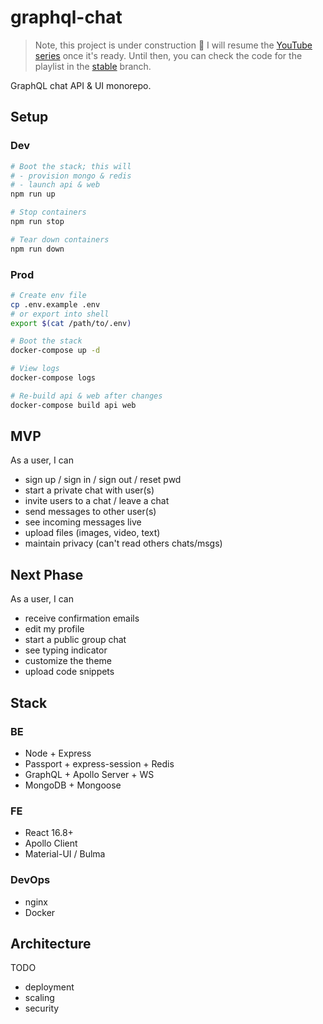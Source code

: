# graphql-chat

> Note, this project is under construction :construction: I will resume the [YouTube series](https://www.youtube.com/watch?v=HKqbBrl_fKc&list=PLcCp4mjO-z9_y8lByvIfNgA_F18l-soQv) once it's ready. Until then, you can check the code for the playlist in the [stable](https://github.com/alex996/graphql-chat/tree/stable) branch.

GraphQL chat API & UI monorepo.

## Setup

### Dev

```sh
# Boot the stack; this will
# - provision mongo & redis
# - launch api & web
npm run up

# Stop containers
npm run stop

# Tear down containers
npm run down
```

### Prod

```sh
# Create env file
cp .env.example .env
# or export into shell
export $(cat /path/to/.env)

# Boot the stack
docker-compose up -d

# View logs
docker-compose logs

# Re-build api & web after changes
docker-compose build api web
```

## MVP

As a user, I can

- sign up / sign in / sign out / reset pwd
- start a private chat with user(s)
- invite users to a chat / leave a chat
- send messages to other user(s)
- see incoming messages live
- upload files (images, video, text)
- maintain privacy (can't read others chats/msgs)

## Next Phase

As a user, I can

- receive confirmation emails
- edit my profile
- start a public group chat
- see typing indicator
- customize the theme
- upload code snippets

## Stack

### BE

- Node + Express
- Passport + express-session + Redis
- GraphQL + Apollo Server + WS
- MongoDB + Mongoose

### FE

- React 16.8+
- Apollo Client
- Material-UI / Bulma

### DevOps

- nginx
- Docker

## Architecture

TODO

- deployment
- scaling
- security
